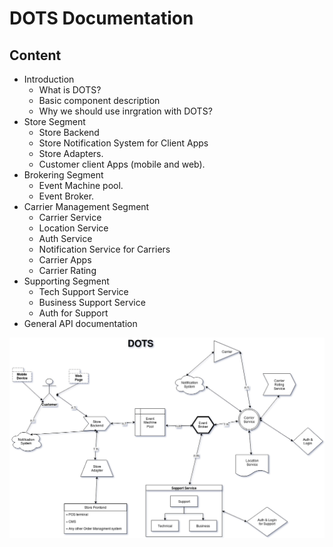 # DOTS Documentation

## Content

* Introduction
	* What is DOTS?
	* Basic component description
	* Why we should use inrgration with DOTS?
* Store Segment
	* Store Backend
	* Store Notification System for Client Apps
	* Store Adapters.
	* Customer client Apps (mobile and web).
* Brokering Segment
	* Event Machine pool.
	* Event Broker.
* Carrier Management Segment
	* Carrier Service 
	* Location Service
	* Auth Service
	* Notification Service for Carriers
	* Carrier Apps
	* Carrier Rating
* Supporting Segment
	* Tech Support Service
	* Business Support Service
	* Auth for Support
* General API documentation


![DOTS sсheme](images/scheme.png)